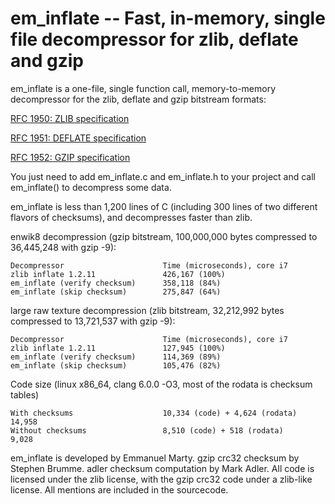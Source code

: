 em_inflate -- Fast, in-memory, single file decompressor for zlib, deflate and gzip
==================================================================================

em_inflate is a one-file, single function call, memory-to-memory decompressor for the zlib, deflate and gzip bitstream formats:

[RFC 1950: ZLIB specification](https://www.ietf.org/rfc/rfc1950.txt)

[RFC 1951: DEFLATE specification](https://www.ietf.org/rfc/rfc1951.txt)

[RFC 1952: GZIP specification](https://www.ietf.org/rfc/rfc1952.txt)

You just need to add em_inflate.c and em_inflate.h to your project and call em_inflate() to decompress some data.

em_inflate is less than 1,200 lines of C (including 300 lines of two different flavors of checksums), and decompresses faster than zlib.

enwik8 decompression (gzip bitstream, 100,000,000 bytes compressed to 36,445,248 with gzip -9):

    Decompressor                      Time (microseconds), core i7
    zlib inflate 1.2.11               426,167 (100%)
    em_inflate (verify checksum)      358,118 (84%)
    em_inflate (skip checksum)        275,847 (64%)

large raw texture decompression (zlib bitstream, 32,212,992 bytes compressed to 13,721,537 with gzip -9):

    Decompressor                      Time (microseconds), core i7
    zlib inflate 1.2.11               127,945 (100%)
    em_inflate (verify checksum)      114,369 (89%)
    em_inflate (skip checksum)        105,476 (82%)

Code size (linux x86_64, clang 6.0.0 -O3, most of the rodata is checksum tables)

    With checksums                    10,334 (code) + 4,624 (rodata)  14,958
    Without checksums                 8,510 (code) + 518 (rodata)     9,028

em_inflate is developed by Emmanuel Marty. gzip crc32 checksum by Stephen Brumme. adler checksum computation by Mark Adler. All code is licensed
under the zlib license, with the gzip crc32 code under a zlib-like license. All mentions are included in the sourcecode.

